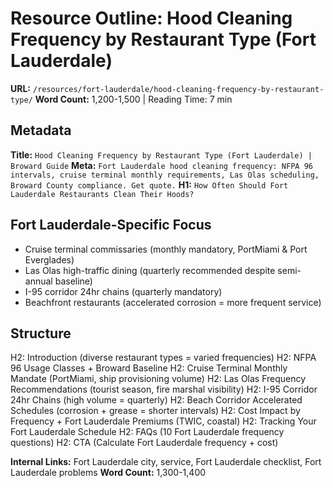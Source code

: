 # Resource Outline: Hood Cleaning Frequency by Restaurant Type (Fort Lauderdale)

**URL:** `/resources/fort-lauderdale/hood-cleaning-frequency-by-restaurant-type/`
**Word Count:** 1,200-1,500 | Reading Time: 7 min

## Metadata
**Title:** `Hood Cleaning Frequency by Restaurant Type (Fort Lauderdale) | Broward Guide`
**Meta:** `Fort Lauderdale hood cleaning frequency: NFPA 96 intervals, cruise terminal monthly requirements, Las Olas scheduling, Broward County compliance. Get quote.`
**H1:** `How Often Should Fort Lauderdale Restaurants Clean Their Hoods?`

## Fort Lauderdale-Specific Focus
- Cruise terminal commissaries (monthly mandatory, PortMiami & Port Everglades)
- Las Olas high-traffic dining (quarterly recommended despite semi-annual baseline)
- I-95 corridor 24hr chains (quarterly mandatory)
- Beachfront restaurants (accelerated corrosion = more frequent service)

## Structure
H2: Introduction (diverse restaurant types = varied frequencies)
H2: NFPA 96 Usage Classes + Broward Baseline
H2: Cruise Terminal Monthly Mandate (PortMiami, ship provisioning volume)
H2: Las Olas Frequency Recommendations (tourist season, fire marshal visibility)
H2: I-95 Corridor 24hr Chains (high volume = quarterly)
H2: Beach Corridor Accelerated Schedules (corrosion + grease = shorter intervals)
H2: Cost Impact by Frequency + Fort Lauderdale Premiums (TWIC, coastal)
H2: Tracking Your Fort Lauderdale Schedule
H2: FAQs (10 Fort Lauderdale frequency questions)
H2: CTA (Calculate Fort Lauderdale frequency + cost)

**Internal Links:** Fort Lauderdale city, service, Fort Lauderdale checklist, Fort Lauderdale problems
**Word Count:** 1,300-1,400
